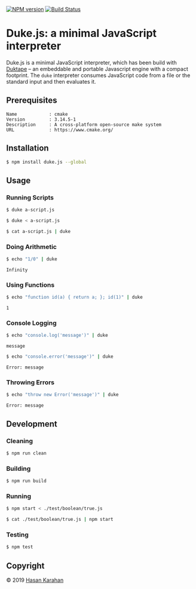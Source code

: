 [![NPM version](https://badge.fury.io/js/duke.js.svg)](https://npmjs.org/package/duke.js)
[![Build Status](https://travis-ci.org/hsk81/duke.js.svg?branch=master)](https://travis-ci.org/hsk81/duke.js)

# Duke.js: a minimal JavaScript interpreter

Duke.js is a minimal JavaScript interpreter, which has been build with [Duktape] &ndash; an embeddable and portable Javascript engine with a compact footprint. The `duke` interpreter consumes JavaScript code from a file or the standard input and then evaluates it.

## Prerequisites

```
Name            : cmake
Version         : 3.14.5-1
Description     : A cross-platform open-source make system
URL             : https://www.cmake.org/
```

## Installation

```sh
$ npm install duke.js --global
```

## Usage

### Running Scripts

```sh
$ duke a-script.js
```

```sh
$ duke < a-script.js
```

```sh
$ cat a-script.js | duke
```

### Doing Arithmetic

```sh
$ echo "1/0" | duke
```
```
Infinity
```

### Using Functions

```sh
$ echo "function id(a) { return a; }; id(1)" | duke
```
```
1
```

### Console Logging

```sh
$ echo "console.log('message')" | duke
```
```
message
```

```sh
$ echo "console.error('message')" | duke
```
```
Error: message
```

### Throwing Errors

```sh
$ echo "throw new Error('message')" | duke
```
```
Error: message
```

## Development

### Cleaning

```sh
$ npm run clean
```

### Building

```sh
$ npm run build
```

### Running

```sh
$ npm start < ./test/boolean/true.js
```

```sh
$ cat ./test/boolean/true.js | npm start
```

### Testing

```sh
$ npm test
```

## Copyright

 © 2019 [Hasan Karahan](https://github.com/hsk81)

[Duktape]: https://duktape.org/
